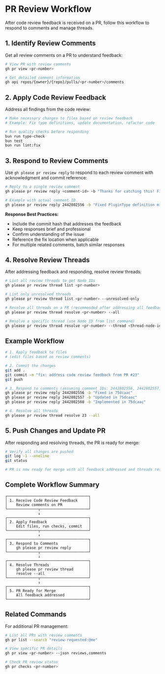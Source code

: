 # PR Review Workflow

After code review feedback is received on a PR, follow this workflow to respond to comments and manage threads.

## 1. Identify Review Comments

Get all review comments on a PR to understand feedback:

```bash
# View PR with review comments
gh pr view <pr-number>

# Get detailed comment information
gh api repos/{owner}/{repo}/pulls/<pr-number>/comments
```

## 2. Apply Code Review Feedback

Address all findings from the code review:

```bash
# Make necessary changes to files based on review feedback
# Example: Fix type definitions, update documentation, refactor code

# Run quality checks before responding
bun run type-check
bun test
bun run lint:fix
```

## 3. Respond to Review Comments

Use `gh please pr review reply` to respond to each review comment with acknowledgment and commit reference:

```bash
# Reply to a single review comment
gh please pr review reply <comment-id> -b "Thanks for catching this! Fixed in <commit-hash>"

# Example with actual comment ID
gh please pr review reply 2442802556 -b "Fixed PluginType definition mismatch in commit 75dcaac"
```

**Response Best Practices:**
- Include the commit hash that addresses the feedback
- Keep responses brief and professional
- Confirm understanding of the issue
- Reference the fix location when applicable
- For multiple related comments, batch similar responses

## 4. Resolve Review Threads

After addressing feedback and responding, resolve review threads:

```bash
# List all review threads to get Node IDs
gh please pr review thread list <pr-number>

# List only unresolved threads
gh please pr review thread list <pr-number> --unresolved-only

# Resolve all threads on a PR (recommended after addressing all feedback)
gh please pr review thread resolve <pr-number> --all

# Resolve a specific thread (use Node ID from list command)
gh please pr review thread resolve <pr-number> --thread <thread-node-id>
```

## Example Workflow

```bash
# 1. Apply feedback to files
# (edit files based on review comments)

# 2. Commit the changes
git add .
git commit -m "fix: address code review feedback from PR #23"
git push

# 3. Respond to comments (assuming comment IDs: 2442802556, 2442802557, ...)
gh please pr review reply 2442802556 -b "Fixed in 75dcaac"
gh please pr review reply 2442802557 -b "Updated in 75dcaac"
gh please pr review reply 2442802560 -b "Implemented in 75dcaac"

# 4. Resolve all threads
gh please pr review thread resolve 23 --all
```

## 5. Push Changes and Update PR

After responding and resolving threads, the PR is ready for merge:

```bash
# Verify all changes are pushed
git log -1 --oneline
git status

# PR is now ready for merge with all feedback addressed and threads resolved
```

## Complete Workflow Summary

```
┌─────────────────────────────────────┐
│ 1. Receive Code Review Feedback     │
│    Review comments on PR            │
└──────────────┬──────────────────────┘
               ↓
┌─────────────────────────────────────┐
│ 2. Apply Feedback                   │
│    Edit files, run checks, commit   │
└──────────────┬──────────────────────┘
               ↓
┌─────────────────────────────────────┐
│ 3. Respond to Comments              │
│    gh please pr review reply        │
└──────────────┬──────────────────────┘
               ↓
┌─────────────────────────────────────┐
│ 4. Resolve Threads                  │
│    gh please pr review thread       │
│    resolve --all                    │
└──────────────┬──────────────────────┘
               ↓
┌─────────────────────────────────────┐
│ 5. PR Ready for Merge               │
│    All feedback addressed           │
└─────────────────────────────────────┘
```

## Related Commands

For additional PR management:

```bash
# List all PRs with review comments
gh pr list --search "review-requested:@me"

# View specific PR details
gh pr view <pr-number> --json reviews,comments

# Check PR review status
gh pr checks <pr-number>
```

